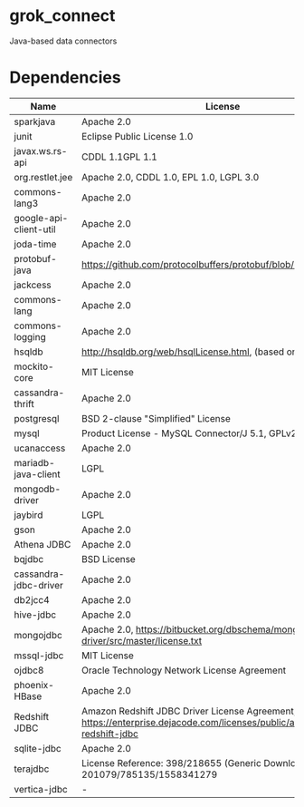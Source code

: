 grok_connect
=========

Java-based data connectors

# Dependencies

| Name                   | License                                 |
|------------------------|-----------------------------------------|
| sparkjava              | Apache 2.0                              |
| junit                  | Eclipse Public License 1.0              |
| javax.ws.rs-api        | CDDL 1.1GPL 1.1                         |
| org.restlet.jee        | Apache 2.0, CDDL 1.0, EPL 1.0, LGPL 3.0 |
| commons-lang3          | Apache 2.0                              |
| google-api-client-util | Apache 2.0                              |
| joda-time              | Apache 2.0                              |
| protobuf-java          | https://github.com/protocolbuffers/protobuf/blob/master/LICENSE |
| jackcess               | Apache 2.0                              |
| commons-lang           | Apache 2.0                              |
| commons-logging        | Apache 2.0                              |
| hsqldb                 | http://hsqldb.org/web/hsqlLicense.html, (based on BSD License) |
| mockito-core           | MIT License                             |
| cassandra-thrift       | Apache 2.0                              |
| postgresql             | BSD 2-clause "Simplified" License       |
| mysql                  | Product License - MySQL Connector/J 5.1, GPLv2 |
| ucanaccess             | Apache 2.0                              |
| mariadb-java-client    | LGPL                                    |
| mongodb-driver         | Apache 2.0                              |
| jaybird                | LGPL                                    |
| gson                   | Apache 2.0                              |
| Athena JDBC            | Apache 2.0                              |
| bqjdbc                 | BSD License                             |
| cassandra-jdbc-driver  | Apache 2.0                              |
| db2jcc4                | Apache 2.0                              |
| hive-jdbc              | Apache 2.0                              |
| mongojdbc              | Apache 2.0, https://bitbucket.org/dbschema/mongodb-jdbc-driver/src/master/license.txt |
| mssql-jdbc             | MIT License                             |
| ojdbc8                 | Oracle Technology Network License Agreement |
| phoenix-HBase          | Apache 2.0                              |
| Redshift JDBC          | Amazon Redshift JDBC Driver License Agreement, https://enterprise.dejacode.com/licenses/public/amazon-redshift-jdbc                              |
| sqlite-jdbc            | Apache 2.0                              |
| terajdbc               | License Reference: 398/218655 (Generic Download License) @ 201079/785135/1558341279 |
| vertica-jdbc           | -                                       |
